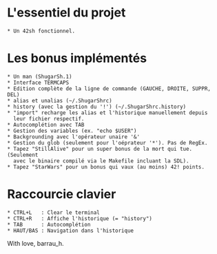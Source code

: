 # L'essentiel du projet
    * Un 42sh fonctionnel.

# Les bonus implémentés
    * Un man (ShugarSh.1)
    * Interface TERMCAPS
    * Edition complète de la ligne de commande (GAUCHE, DROITE, SUPPR, DEL)
    * alias et unalias (~/.ShugarShrc)
    * history (avec la gestion du '!') (~/.ShugarShrc.history)
    * "import" recharge les alias et l'historique manuellement depuis
      leur fichier respectif.
    * Autocomplétion avec TAB
    * Gestion des variables (ex. "echo $USER")
    * Backgrounding avec l'opérateur unaire '&'
    * Gestion du glob (seulement pour l'oéprateur '*'). Pas de RegEx.
    * Tapez "StillAlive" pour un super bonus de la mort qui tue. (Seulement
      avec le binaire compilé via le Makefile incluant la SDL).
    * Tapez "StarWars" pour un bonus qui vaux (au moins) 42! points.

# Raccourcie clavier
    * CTRL+L   : Clear le terminal
    * CTRL+R   : Affiche l'historique (= "history")
    * TAB      : Autocomplétion
    * HAUT/BAS : Navigation dans l'historique

With love,
barrau_h.

